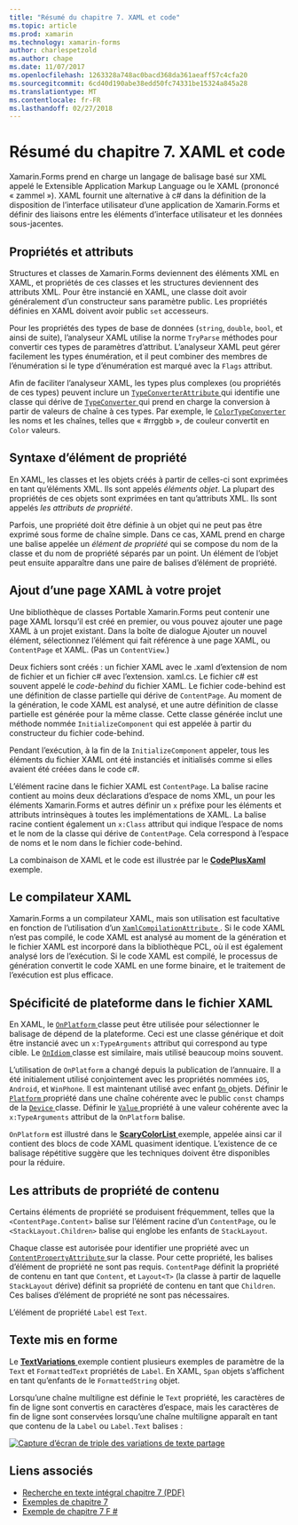 ```yaml
---
title: "Résumé du chapitre 7. XAML et code"
ms.topic: article
ms.prod: xamarin
ms.technology: xamarin-forms
author: charlespetzold
ms.author: chape
ms.date: 11/07/2017
ms.openlocfilehash: 1263328a748ac0bacd368da361aeaff57c4cfa20
ms.sourcegitcommit: 6cd40d190abe38edd50fc74331be15324a845a28
ms.translationtype: MT
ms.contentlocale: fr-FR
ms.lasthandoff: 02/27/2018
---
```

# <a name="summary-of-chapter-7-xaml-vs-code"></a>Résumé du chapitre 7. XAML et code

Xamarin.Forms prend en charge un langage de balisage basé sur XML appelé le Extensible Application Markup Language ou le XAML (prononcé « zammel »). XAML fournit une alternative à c# dans la définition de la disposition de l’interface utilisateur d’une application de Xamarin.Forms et définir des liaisons entre les éléments d’interface utilisateur et les données sous-jacentes.

## <a name="properties-and-attributes"></a>Propriétés et attributs

Structures et classes de Xamarin.Forms deviennent des éléments XML en XAML, et propriétés de ces classes et les structures deviennent des attributs XML. Pour être instancié en XAML, une classe doit avoir généralement d’un constructeur sans paramètre public. Les propriétés définies en XAML doivent avoir public `set` accesseurs.

Pour les propriétés des types de base de données (`string`, `double`, `bool`, et ainsi de suite), l’analyseur XAML utilise la norme `TryParse` méthodes pour convertir ces types de paramètres d’attribut. L’analyseur XAML peut gérer facilement les types énumération, et il peut combiner des membres de l’énumération si le type d’énumération est marqué avec la `Flags` attribut.

Afin de faciliter l’analyseur XAML, les types plus complexes (ou propriétés de ces types) peuvent inclure un [ `TypeConverterAttribute` ](https://developer.xamarin.com/api/type/Xamarin.Forms.TypeConverterAttribute/) qui identifie une classe qui dérive de [ `TypeConverter` ](https://developer.xamarin.com/api/type/Xamarin.Forms.TypeConverter/) qui prend en charge la conversion à partir de valeurs de chaîne à ces types. Par exemple, le [ `ColorTypeConverter` ](https://developer.xamarin.com/api/type/Xamarin.Forms.ColorTypeConverter/) les noms et les chaînes, telles que « #rrggbb », de couleur convertit en `Color` valeurs.

## <a name="property-element-syntax"></a>Syntaxe d’élément de propriété

En XAML, les classes et les objets créés à partir de celles-ci sont exprimées en tant qu’éléments XML. Ils sont appelés *éléments objet*. La plupart des propriétés de ces objets sont exprimées en tant qu’attributs XML. Ils sont appelés *les attributs de propriété*.

Parfois, une propriété doit être définie à un objet qui ne peut pas être exprimé sous forme de chaîne simple. Dans ce cas, XAML prend en charge une balise appelée un *élément de propriété* qui se compose du nom de la classe et du nom de propriété séparés par un point. Un élément de l’objet peut ensuite apparaître dans une paire de balises d’élément de propriété.

## <a name="adding-a-xaml-page-to-your-project"></a>Ajout d’une page XAML à votre projet

Une bibliothèque de classes Portable Xamarin.Forms peut contenir une page XAML lorsqu’il est créé en premier, ou vous pouvez ajouter une page XAML à un projet existant. Dans la boîte de dialogue Ajouter un nouvel élément, sélectionnez l’élément qui fait référence à une page XAML, ou `ContentPage` et XAML. (Pas un `ContentView`.)

Deux fichiers sont créés : un fichier XAML avec le .xaml d’extension de nom de fichier et un fichier c# avec l’extension. xaml.cs. Le fichier c# est souvent appelé le *code-behind* du fichier XAML. Le fichier code-behind est une définition de classe partielle qui dérive de `ContentPage`. Au moment de la génération, le code XAML est analysé, et une autre définition de classe partielle est générée pour la même classe. Cette classe générée inclut une méthode nommée `InitializeComponent` qui est appelée à partir du constructeur du fichier code-behind.

Pendant l’exécution, à la fin de la `InitializeComponent` appeler, tous les éléments du fichier XAML ont été instanciés et initialisés comme si elles avaient été créées dans le code c#.

L’élément racine dans le fichier XAML est `ContentPage`. La balise racine contient au moins deux déclarations d’espace de noms XML, un pour les éléments Xamarin.Forms et autres définir un `x` préfixe pour les éléments et attributs intrinsèques à toutes les implémentations de XAML. La balise racine contient également un `x:Class` attribut qui indique l’espace de noms et le nom de la classe qui dérive de `ContentPage`. Cela correspond à l’espace de noms et le nom dans le fichier code-behind.

La combinaison de XAML et le code est illustrée par le [ **CodePlusXaml** ](https://github.com/xamarin/xamarin-forms-book-samples/tree/master/Chapter07) exemple.

## <a name="the-xaml-compiler"></a>Le compilateur XAML

Xamarin.Forms a un compilateur XAML, mais son utilisation est facultative en fonction de l’utilisation d’un [ `XamlCompilationAttribute` ](https://developer.xamarin.com/api/type/Xamarin.Forms.Xaml.XamlCompilationAttribute/). Si le code XAML n’est pas compilé, le code XAML est analysé au moment de la génération et le fichier XAML est incorporé dans la bibliothèque PCL, où il est également analysé lors de l’exécution. Si le code XAML est compilé, le processus de génération convertit le code XAML en une forme binaire, et le traitement de l’exécution est plus efficace.

## <a name="platform-specificity-in-the-xaml-file"></a>Spécificité de plateforme dans le fichier XAML

En XAML, le [ `OnPlatform` ](https://developer.xamarin.com/api/type/Xamarin.Forms.OnPlatform%3CT%3E/) classe peut être utilisée pour sélectionner le balisage de dépend de la plateforme. Ceci est une classe générique et doit être instancié avec un `x:TypeArguments` attribut qui correspond au type cible. Le [ `OnIdiom` ](https://developer.xamarin.com/api/type/Xamarin.Forms.OnIdiom%3CT%3E/) classe est similaire, mais utilisé beaucoup moins souvent.

L’utilisation de `OnPlatform` a changé depuis la publication de l’annuaire. Il a été initialement utilisé conjointement avec les propriétés nommées `iOS`, `Android`, et `WinPhone`. Il est maintenant utilisé avec enfant [ `On` ](https://developer.xamarin.com/api/type/Xamarin.Forms.On/) objets. Définir le [ `Platform` ](https://developer.xamarin.com/api/property/Xamarin.Forms.On.Platform/) propriété dans une chaîne cohérente avec le public `const` champs de la [ `Device` ](https://developer.xamarin.com/api/type/Xamarin.Forms.Device/) classe. Définir le [ `Value` ](https://developer.xamarin.com/api/property/Xamarin.Forms.On.Value/) propriété à une valeur cohérente avec la `x:TypeArguments` attribut de la `OnPlatform` balise.

`OnPlatform` est illustré dans le [ **ScaryColorList** ](https://github.com/xamarin/xamarin-forms-book-samples/tree/master/Chapter07/ScaryColorList) exemple, appelée ainsi car il contient des blocs de code XAML quasiment identique. L’existence de ce balisage répétitive suggère que les techniques doivent être disponibles pour la réduire.

## <a name="the-content-property-attributes"></a>Les attributs de propriété de contenu

Certains éléments de propriété se produisent fréquemment, telles que la `<ContentPage.Content>` balise sur l’élément racine d’un `ContentPage`, ou le `<StackLayout.Children>` balise qui englobe les enfants de `StackLayout`.

Chaque classe est autorisée pour identifier une propriété avec un [ `ContentPropertyAttribute` ](https://developer.xamarin.com/api/type/Xamarin.Forms.ContentPropertyAttribute/) sur la classe. Pour cette propriété, les balises d’élément de propriété ne sont pas requis. `ContentPage` définit la propriété de contenu en tant que `Content`, et `Layout<T>` (la classe à partir de laquelle `StackLayout` dérive) définit sa propriété de contenu en tant que `Children`. Ces balises d’élément de propriété ne sont pas nécessaires.

L’élément de propriété `Label` est `Text`.

## <a name="formatted-text"></a>Texte mis en forme

Le [ **TextVariations** ](https://github.com/xamarin/xamarin-forms-book-samples/tree/master/Chapter07/TextVariations) exemple contient plusieurs exemples de paramètre de la `Text` et `FormattedText` propriétés de `Label`. En XAML, `Span` objets s’affichent en tant qu’enfants de le `FormattedString` objet.

 Lorsqu’une chaîne multiligne est définie le `Text` propriété, les caractères de fin de ligne sont convertis en caractères d’espace, mais les caractères de fin de ligne sont conservées lorsqu’une chaîne multiligne apparaît en tant que contenu de la `Label` ou `Label.Text` balises :

 [![Capture d’écran de triple des variations de texte partage](images/ch07fg03-small.png "Variations de texte mis en forme")](images/ch07fg03-large.png "Variations de texte mis en forme")



## <a name="related-links"></a>Liens associés

- [Recherche en texte intégral chapitre 7 (PDF)](https://download.xamarin.com/developer/xamarin-forms-book/XamarinFormsBook-Ch07-Apr2016.pdf)
- [Exemples de chapitre 7](https://github.com/xamarin/xamarin-forms-book-samples/tree/master/Chapter07)
- [Exemple de chapitre 7 F #](https://github.com/xamarin/xamarin-forms-book-samples/tree/master/Chapter07/FS/CodePlusXaml)
